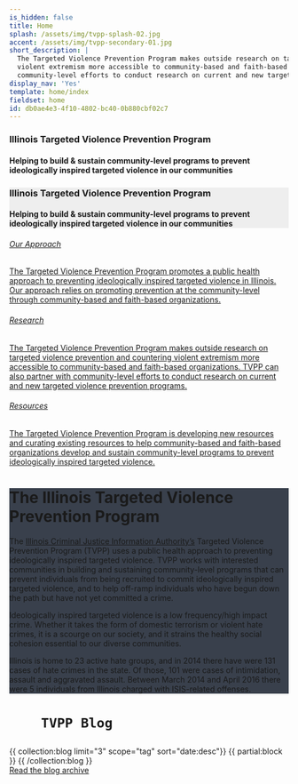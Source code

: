```yaml
---
is_hidden: false
title: Home
splash: /assets/img/tvpp-splash-02.jpg
accent: /assets/img/tvpp-secondary-01.jpg
short_description: |
  The Targeted Violence Prevention Program makes outside research on targeted violence prevention and countering
  violent extremism more accessible to community-based and faith-based organizations. TVPP can also partner with
  community-level efforts to conduct research on current and new targeted violence prevention programs.
display_nav: 'Yes'
template: home/index
fieldset: home
id: db0ae4e3-4f10-4802-bc40-0b880cbf02c7
---
```

<!-- Splash image -->
<div class="homeHero hidden-sm hidden-xs" style="background-image: url({{splash}});">
  <div class="homeHeader">
    <h3> Illinois Targeted Violence Prevention Program</h3>
    <h4> Helping to build & sustain community-level programs to prevent ideologically inspired targeted violence in our communities</h4>
  </div>
</div>


<div style="background: #eee" class="homeHero mobile hidden-md hidden-lg">
  <div class="text-center">
    <h3> Illinois Targeted Violence Prevention Program</h3>
    <h4 class="orange"> Helping to build & sustain community-level programs to prevent ideologically inspired targeted violence in our communities</h4>
  </div>
</div> 


<!-- hoverBoxes -->
<div class="container-fluid fullscreen hidden-xs hidden-sm">

<div class="row is-flex">

  <div class="col-sm-12 col-md-4 col-lg-4 hoverBox">
        <a href="/our-approach">
          <div class="service-inner">
            <h6 class="entry-title">Our Approach</h6>
            <p class="p-description">The Targeted Violence Prevention Program promotes a public health approach to preventing ideologically inspired
              targeted violence in Illinois. Our approach relies on promoting prevention at the community-level through community-based
              and faith-based organizations. </p>
          </div>
        </a>
      </div>
      <div class="col-sm-12 col-md-4 col-lg-4 hoverBox">
        <a href="/research">
          <div class="service-inner">

  <h6 class="entry-title">Research</h6>
            <p class="p-description">The Targeted Violence Prevention Program makes outside research on targeted violence prevention and countering
              violent extremism more accessible to community-based and faith-based organizations. TVPP can also partner with
              community-level efforts to conduct research on current and new targeted violence prevention programs.</p>
          </div>
        </a>
      </div>
      <div class="col-sm-12 col-md-4 col-lg-4 hoverBox">
        <a href="/resources">
          <div class="service-inner">

   <h6 class="entry-title">Resources</h6>
            <p class="p-description">The Targeted Violence Prevention Program is developing new resources and curating existing resources to help
              community-based and faith-based organizations develop and sustain community-level programs to prevent ideologically
              inspired targeted violence.</p>
          </div>
        </a>
      </div>
    
  
</div>
</div> 


<div class="container-fluid welcome" style="background: #39404c;">

  <div class="row is-flex welcome-photo">
    <div class="col-md-6 hidden-sm hidden-xs" style="background: url({{accent}}) no-repeat center center !important; background-size: cover  !important;">
      
  </div>
    <div class="col-md-6 welcome-text">
      <h1 class="h3" style=" ">The Illinois Targeted Violence Prevention Program</h1>
            <p >The <a href="http://www.icjia.state.il.us">Illinois Criminal Justice Information Authority’s</a> Targeted Violence Prevention Program (TVPP) uses a public health approach to preventing ideologically inspired targeted violence.  TVPP works with interested communities in building and sustaining community-level programs that can prevent individuals from being recruited to commit ideologically inspired targeted violence, and to help off-ramp individuals who have begun down the path but have not yet committed a crime.</p>

<p>
Ideologically inspired targeted violence is a low frequency/high impact crime.  Whether it takes the form of domestic terrorism or violent hate crimes, it is a scourge on our society, and it strains the healthy social cohesion essential to our diverse communities.</p>

<p>Illinois is home to 23 active hate groups, and in 2014 there have were 131 cases of hate crimes in the state.  Of those, 101 were cases of intimidation, assault and aggravated assault. Between March 2014 and April 2016 there were 5 individuals from Illinois charged with ISIS-related offenses.</p>

  </div>
  </div>

  

</div>

<div id="blog-posts">
  <div class="container">
    <div class="row">
      <div class="col-sm-12">


<h1 class="centered">
        
        TVPP Blog
  </h1>
  <article class="list">
          {{ collection:blog limit="3" scope="tag" sort="date:desc"}} {{ partial:block }} {{ /collection:blog }}
   </article>

  <div class="read-more">
          <a href="/blog">Read the blog archive</a>
  </div>
      </div>


  </div>
  </div>
</div>

